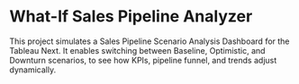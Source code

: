 # What-If Sales Pipeline Analyzer
This project simulates a Sales Pipeline Scenario Analysis Dashboard for the Tableau Next. It enables switching between Baseline, Optimistic, and Downturn scenarios, to see how KPIs, pipeline funnel, and trends adjust dynamically.
